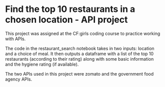 # Find the top 10 restaurants in a chosen location - API project

<p> This project was assigned at the CF:girls coding course to practice working with APIs.</p>

<p> The code in the restaurant_search notebook takes in two inputs: location and a choice of meal. It then outputs a dataframe with a list of
the top 10 restaurants (according to their rating) along with some basic information and the hygiene rating (if available).</p>
<p>The two APIs used in this project were zomato and the government food agency APIs.</p>
